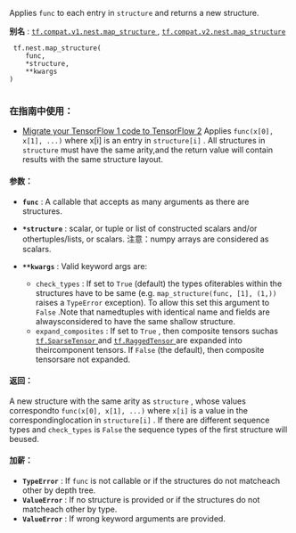 Applies  `func`  to each entry in  `structure`  and returns a new structure.

**别名** : [ `tf.compat.v1.nest.map_structure` ](/api_docs/python/tf/nest/map_structure), [ `tf.compat.v2.nest.map_structure` ](/api_docs/python/tf/nest/map_structure)

```
 tf.nest.map_structure(
    func,
    *structure,
    **kwargs
)
 
```

### 在指南中使用：
- [Migrate your TensorFlow 1 code to TensorFlow 2](https://tensorflow.google.cn/guide/migrate)
Applies  `func(x[0], x[1], ...)`  where x[i] is an entry in `structure[i]` .  All structures in  `structure`  must have the same arity,and the return value will contain results with the same structure layout.

#### 参数：
- **`func`** : A callable that accepts as many arguments as there are structures.
- **`*structure`** : scalar, or tuple or list of constructed scalars and/or othertuples/lists, or scalars.  注意：numpy arrays are considered as scalars.
- **`**kwargs`** : Valid keyword args are:


    -  `check_types` : If set to  `True`  (default) the types ofiterables within the structures have to be same (e.g. `map_structure(func, [1], (1,))`  raises a  `TypeError` exception). To allow this set this argument to  `False` .Note that namedtuples with identical name and fields are alwaysconsidered to have the same shallow structure.
    -  `expand_composites` : If set to  `True` , then composite tensors suchas [ `tf.SparseTensor` ](https://tensorflow.google.cn/api_docs/python/tf/sparse/SparseTensor) and [ `tf.RaggedTensor` ](https://tensorflow.google.cn/api_docs/python/tf/RaggedTensor) are expanded into theircomponent tensors.  If  `False`  (the default), then composite tensorsare not expanded.


#### 返回：
A new structure with the same arity as  `structure` , whose values correspondto  `func(x[0], x[1], ...)`  where  `x[i]`  is a value in the correspondinglocation in  `structure[i]` . If there are different sequence types and `check_types`  is  `False`  the sequence types of the first structure will beused.

#### 加薪：
- **`TypeError`** : If  `func`  is not callable or if the structures do not matcheach other by depth tree.
- **`ValueError`** : If no structure is provided or if the structures do not matcheach other by type.
- **`ValueError`** : If wrong keyword arguments are provided.
